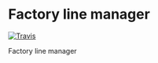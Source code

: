 # Factory line manager
[![Travis][build-badge]][build]

Factory line manager

[build-badge]: https://travis-ci.com/akropivko/mavenci.svg?branch=master
[build]: https://travis-ci.com/akropivko/mavenci
